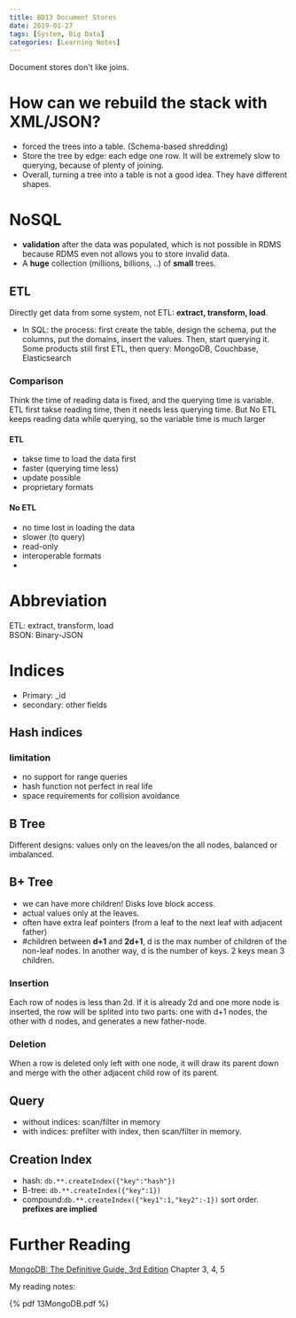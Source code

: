 ```yaml
---
title: BD13 Document Stores
date: 2019-01-27
tags: [System, Big Data]
categories: [Learning Notes]
---
```


Document stores don't like joins. 

# How can we rebuild the stack with XML/JSON?
- forced the trees into a table. (Schema-based shredding)
- Store the tree by edge: each edge one row. It will be extremely slow to querying, because of plenty of joining.  
- Overall, turning a tree into a table is not a good idea. They have different shapes.

# NoSQL
- **validation** after the data was populated, which is not possible in RDMS because RDMS even not allows you to store invalid data.
- A **huge** collection (millions, billions, ..) of **small** trees. 

## ETL
Directly get data from some system, not ETL: **extract, transform, load**.  
- In SQL: the process: first create the table, design the schema, put the columns, put the domains, insert the values. Then, start querying it. Some products still first ETL, then query: MongoDB, Couchbase, Elasticsearch
### Comparison
Think the time of reading data is fixed, and the querying time is variable. ETL first takse reading time, then it needs less querying time. But No ETL keeps reading data while querying, so the variable time is much larger

#### ETL
- takse time to load the data first
- faster (querying time less)
- update possible
- proprietary formats

#### No ETL
- no time lost in loading the data
- slower (to query)
- read-only
- interoperable formats
- 
# Abbreviation
ETL: extract, transform, load  
BSON: Binary-JSON 

# Indices
- Primary: _id  
- secondary: other fields
## Hash indices
### limitation
- no support for range queries
- hash function not perfect in real life
- space requirements for collision avoidance

## B Tree
Different designs: values only on the leaves/on the all nodes, balanced or imbalanced. 
## B+ Tree
- we can have more children! Disks love block access.
- actual values only at the leaves.
- often have extra leaf pointers (from a leaf to the next leaf with adjacent father)
- #children between **d+1** and **2d+1**, d is the max number of children of the non-leaf nodes. In another way, d is the number of keys. 2 keys mean 3 children.

### Insertion
Each row of nodes is less than 2d. If it is already 2d and one more node is inserted, the row will be splited into two parts: one with d+1 nodes, the other with d nodes, and generates a new father-node. 

### Deletion
When a row is deleted only left with one node, it will draw its parent down and merge with the other adjacent child row of its parent.

## Query
- without indices: scan/filter in memory
- with indices: prefilter with index, then scan/filter in memory.

## Creation Index
- hash: ```db.**.createIndex({"key":"hash"})```
- B-tree: ```db.**.createIndex({"key":1})```
- compound:```db.**.createIndex({"key1":1,"key2":-1})``` sort order. **prefixes are implied**

# Further Reading

[MongoDB: The Definitive Guide, 3rd Edition](https://www.oreilly.com/library/view/mongodb-the-definitive/9781491954454/) Chapter 3, 4, 5

My reading notes:

{% pdf 13MongoDB.pdf %}